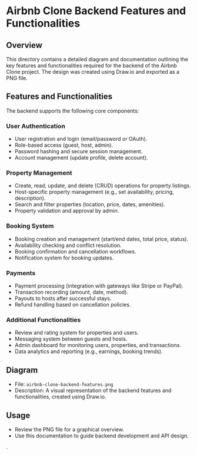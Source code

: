 # Airbnb Clone Backend Features and Functionalities

## Overview
This directory contains a detailed diagram and documentation outlining the key features and functionalities required for the backend of the Airbnb Clone project. The design was created using Draw.io and exported as a PNG file.

## Features and Functionalities
The backend supports the following core components:

### User Authentication
- User registration and login (email/password or OAuth).
- Role-based access (guest, host, admin).
- Password hashing and secure session management.
- Account management (update profile, delete account).

### Property Management
- Create, read, update, and delete (CRUD) operations for property listings.
- Host-specific property management (e.g., set availability, pricing, description).
- Search and filter properties (location, price, dates, amenities).
- Property validation and approval by admin.

### Booking System
- Booking creation and management (start/end dates, total price, status).
- Availability checking and conflict resolution.
- Booking confirmation and cancellation workflows.
- Notification system for booking updates.

### Payments
- Payment processing (integration with gateways like Stripe or PayPal).
- Transaction recording (amount, date, method).
- Payouts to hosts after successful stays.
- Refund handling based on cancellation policies.

### Additional Functionalities
- Review and rating system for properties and users.
- Messaging system between guests and hosts.
- Admin dashboard for monitoring users, properties, and transactions.
- Data analytics and reporting (e.g., earnings, booking trends).

## Diagram
- File: `airbnb-clone-backend-features.png`
- Description: A visual representation of the backend features and functionalities, created using Draw.io.

## Usage
- Review the PNG file for a graphical overview.
- Use this documentation to guide backend development and API design.

.
